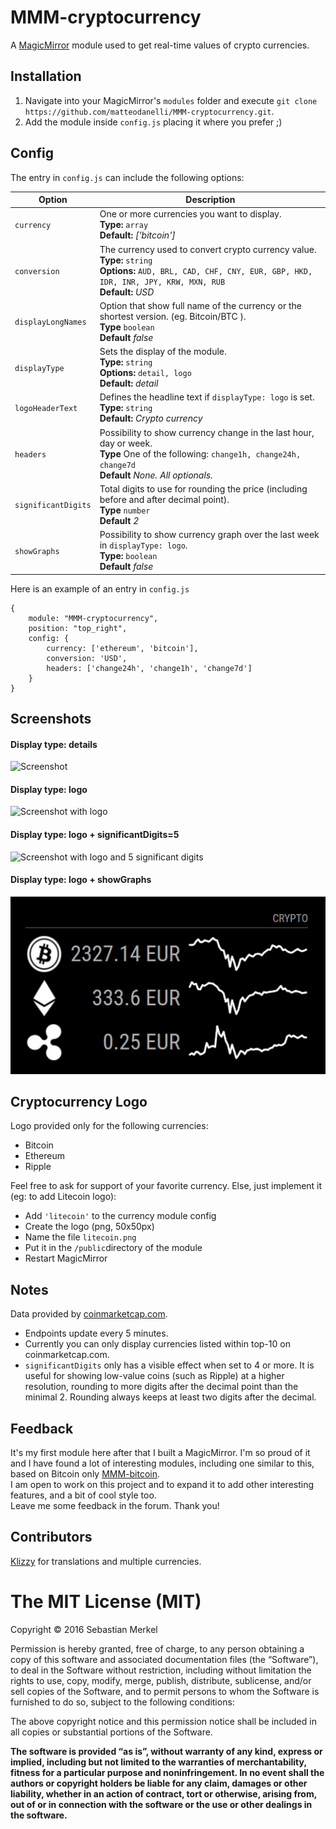 # MMM-cryptocurrency
A <a href="https://github.com/MichMich/MagicMirror">MagicMirror</a> module used to get real-time values of crypto currencies.

## Installation
1. Navigate into your MagicMirror's `modules` folder and execute `git clone https://github.com/matteodanelli/MMM-cryptocurrency.git`.
2. Add the module inside `config.js` placing it where you prefer ;)


## Config
The entry in `config.js` can include the following options:


|Option|Description|
|---|---|
|`currency`|One or more currencies you want to display.<br>**Type:** `array`<br>**Default:** <i>['bitcoin']</i>|
|`conversion`|The currency used to convert crypto currency value.<br>**Type:** `string`<br>**Options:** `AUD, BRL, CAD, CHF, CNY, EUR, GBP, HKD, IDR, INR, JPY, KRW, MXN, RUB`<br>**Default:** <i>USD</i>|
|`displayLongNames`| Option that show full name of the currency or the shortest version. (eg. Bitcoin/BTC ). <br> **Type** `boolean` <br> **Default** <i>false</i> |
|`displayType`| Sets the display of the module. <br>**Type:** `string`<br>**Options:** `detail, logo`<br/>**Default:** <i>detail</i>
|`logoHeaderText`| Defines the headline text if `displayType: logo` is set.<br/>**Type:** `string`<br>**Default:** <i>Crypto currency</i>
|`headers`| Possibility to show currency change in the last hour, day or week. <br> **Type** One of the following: `change1h, change24h, change7d` <br> **Default** <i>None. All optionals.</i> |
|`significantDigits`|Total digits to use for rounding the price (including before and after decimal point).<br> **Type** `number` <br> **Default** <i>2</i> |
|`showGraphs`| Possibility to show currency graph over the last week in `displayType: logo`. <br> **Type:** `boolean` <br> **Default** <i>false</i> |

Here is an example of an entry in `config.js`
```
{
	module: "MMM-cryptocurrency",
	position: "top_right",
	config: {
		currency: ['ethereum', 'bitcoin'],
		conversion: 'USD',
		headers: ['change24h', 'change1h', 'change7d']
	}
}
```

## Screenshots
#### Display type: details
![Screenshot](/MMM-cryptocurrency.png?raw=true "Example screenshot")

#### Display type: logo
![Screenshot with logo](/logoView.png?raw=true "displayType: 'logo'")

#### Display type: logo + significantDigits=5
![Screenshot with logo and 5 significant digits](/logoViewWithSignificantDigits.png?raw=true "displayType: 'logo', significantDigits: 5")

#### Display type: logo + showGraphs
![Screenshot with logo](/logoViewWithGraphs.png?raw=true "displayType: 'logo', showGraphs: 'true'")

## Cryptocurrency Logo

Logo provided only for the following currencies:
- Bitcoin
- Ethereum
- Ripple

Feel free to ask for support of your favorite currency. Else, just implement it (eg: to add Litecoin logo):
- Add `'litecoin'` to the currency module config
- Create the logo (png, 50x50px)
- Name the file `litecoin.png`
- Put it in the `/public`directory of the module
- Restart MagicMirror

## Notes
Data provided by <a href="https://coinmarketcap.com/">coinmarketcap.com</a>.
- Endpoints update every 5 minutes.
- Currently you can only display currencies listed within top-10 on coinmarketcap.com.
- `significantDigits` only has a visible effect when set to 4 or more. It is useful for showing low-value coins (such as Ripple) at a higher resolution, rounding to more digits after the decimal point than the minimal 2. Rounding always keeps at least two digits after the decimal.

## Feedback
It's my first module here after that I built a MagicMirror. I'm so proud of it and I have found a lot of interesting modules, including one similar to this, based on Bitcoin only <a href="https://github.com/valmassoi/MMM-bitcoin">MMM-bitcoin</a>.
<br>I am open to work on this project and to expand it to add other interesting features, and a bit of cool style too.
<br>Leave me some feedback in the forum. Thank you!

## Contributors
<a href="https://github.com/Klizzy/MMM-cryptocurrency">Klizzy</a> for translations and multiple currencies.


The MIT License (MIT)
=====================

Copyright © 2016 Sebastian Merkel

Permission is hereby granted, free of charge, to any person
obtaining a copy of this software and associated documentation
files (the “Software”), to deal in the Software without
restriction, including without limitation the rights to use,
copy, modify, merge, publish, distribute, sublicense, and/or sell
copies of the Software, and to permit persons to whom the
Software is furnished to do so, subject to the following
conditions:

The above copyright notice and this permission notice shall be
included in all copies or substantial portions of the Software.

**The software is provided “as is”, without warranty of any kind, express or implied, including but not limited to the warranties of merchantability, 
fitness for a particular purpose and noninfringement. In no event shall the authors or copyright holders be liable for any claim, damages or other liability, 
whether in an action of contract, tort or otherwise, arising from, out of or in connection with the software or the use or other dealings in the software.**
